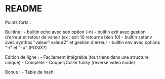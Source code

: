 # README #

Points forts : 

Builtins :
	- builtin echo avec son option (-n)
	- builtin exit avec gestion d'erreur et retour de valeur (ex : exit 10 retourne bien 10)
	- builtin setenv avec synthax "valeur1 valeur2" et gestion d'erreur
	- builtin env avec options "-i" et "-u" (POSIX?)

Edition de ligne : 
	- Facilement intégrable (tout tiens dans une structure unique)
	- Complète
	- Couper/Coller funky (reverse video mode) 

Bonus : 
	- Table de hash
